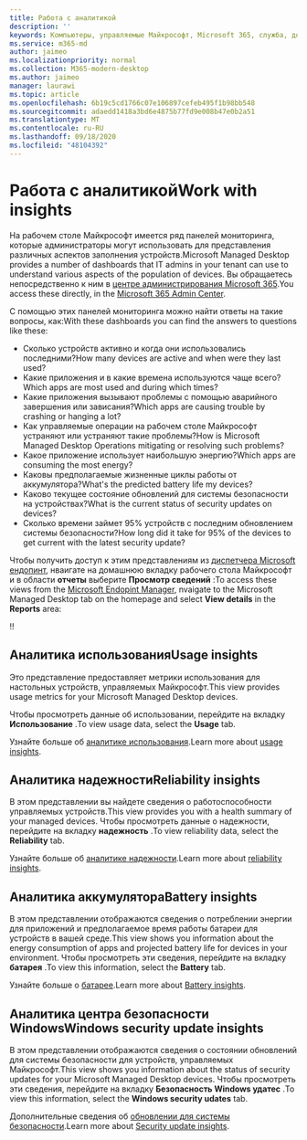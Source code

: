 ```yaml
---
title: Работа с аналитикой
description: ''
keywords: Компьютеры, управляемые Майкрософт, Microsoft 365, служба, документация
ms.service: m365-md
author: jaimeo
ms.localizationpriority: normal
ms.collection: M365-modern-desktop
ms.author: jaimeo
manager: laurawi
ms.topic: article
ms.openlocfilehash: 6b19c5cd1766c07e106897cefeb495f1b98bb548
ms.sourcegitcommit: adaedd1418a3bd6e4875b77fd9e008b47e0b2a51
ms.translationtype: MT
ms.contentlocale: ru-RU
ms.lasthandoff: 09/18/2020
ms.locfileid: "48104392"
---
```

# <a name="work-with-insights"></a><span data-ttu-id="2a01c-103">Работа с аналитикой</span><span class="sxs-lookup"><span data-stu-id="2a01c-103">Work with insights</span></span>

<span data-ttu-id="2a01c-104">На рабочем столе Майкрософт имеется ряд панелей мониторинга, которые администраторы могут использовать для представления различных аспектов заполнения устройств.</span><span class="sxs-lookup"><span data-stu-id="2a01c-104">Microsoft Managed Desktop provides a number of dashboards that IT admins in your tenant can use to understand various aspects of the population of devices.</span></span> <span data-ttu-id="2a01c-105">Вы обращаетесь непосредственно к ним в [центре администрирования Microsoft 365](https://admin.microsoft.com/adminportal/home?previewoff=false#/microsoftmanageddesktop).</span><span class="sxs-lookup"><span data-stu-id="2a01c-105">You access these directly, in the [Microsoft 365 Admin Center](https://admin.microsoft.com/adminportal/home?previewoff=false#/microsoftmanageddesktop).</span></span>

<span data-ttu-id="2a01c-106">С помощью этих панелей мониторинга можно найти ответы на такие вопросы, как:</span><span class="sxs-lookup"><span data-stu-id="2a01c-106">With these dashboards you can find the answers to questions like these:</span></span>

- <span data-ttu-id="2a01c-107">Сколько устройств активно и когда они использовались последними?</span><span class="sxs-lookup"><span data-stu-id="2a01c-107">How many devices are active and when were they last used?</span></span>
- <span data-ttu-id="2a01c-108">Какие приложения и в какие времена используются чаще всего?</span><span class="sxs-lookup"><span data-stu-id="2a01c-108">Which apps are most used and during which times?</span></span>
- <span data-ttu-id="2a01c-109">Какие приложения вызывают проблемы с помощью аварийного завершения или зависания?</span><span class="sxs-lookup"><span data-stu-id="2a01c-109">Which apps are causing trouble by crashing or hanging a lot?</span></span>
- <span data-ttu-id="2a01c-110">Как управляемые операции на рабочем столе Майкрософт устраняют или устраняют такие проблемы?</span><span class="sxs-lookup"><span data-stu-id="2a01c-110">How is Microsoft Managed Desktop Operations mitigating or resolving such problems?</span></span>
- <span data-ttu-id="2a01c-111">Какое приложение использует наибольшую энергию?</span><span class="sxs-lookup"><span data-stu-id="2a01c-111">Which apps are consuming the most energy?</span></span>
- <span data-ttu-id="2a01c-112">Каковы предполагаемые жизненные циклы работы от аккумулятора?</span><span class="sxs-lookup"><span data-stu-id="2a01c-112">What's the predicted battery life my devices?</span></span>
- <span data-ttu-id="2a01c-113">Каково текущее состояние обновлений для системы безопасности на устройствах?</span><span class="sxs-lookup"><span data-stu-id="2a01c-113">What is the current status of security updates on devices?</span></span>
- <span data-ttu-id="2a01c-114">Сколько времени займет 95% устройств с последним обновлением системы безопасности?</span><span class="sxs-lookup"><span data-stu-id="2a01c-114">How long did it take for 95% of the devices to get current with the latest security update?</span></span>

<span data-ttu-id="2a01c-115">Чтобы получить доступ к этим представлениям из [диспетчера Microsoft ендопинт](https://endpoint.microsoft.com/), нваигате на домашнюю вкладку рабочего стола Майкрософт и в области **отчеты** выберите **Просмотр сведений** :</span><span class="sxs-lookup"><span data-stu-id="2a01c-115">To access these views from the [Microsoft Endopint Manager](https://endpoint.microsoft.com/), nvaigate to the Microsoft Managed Desktop tab on the homepage and select **View details** in the **Reports** area:</span></span>

<!--Update picture to show in MEM [Admin center with Reports area in the upper right including the device reports card and the "view details" link.](../../media/insights_overview.png)--><span data-ttu-id="2a01c-116">!</span><span class="sxs-lookup"><span data-stu-id="2a01c-116">!</span></span>


## <a name="usage-insights"></a><span data-ttu-id="2a01c-117">Аналитика использования</span><span class="sxs-lookup"><span data-stu-id="2a01c-117">Usage insights</span></span>
<span data-ttu-id="2a01c-118">Это представление предоставляет метрики использования для настольных устройств, управляемых Майкрософт.</span><span class="sxs-lookup"><span data-stu-id="2a01c-118">This view provides usage metrics for your Microsoft Managed Desktop devices.</span></span> 

<span data-ttu-id="2a01c-119">Чтобы просмотреть данные об использовании, перейдите на вкладку **Использование** .</span><span class="sxs-lookup"><span data-stu-id="2a01c-119">To view usage data, select the **Usage** tab.</span></span>

<span data-ttu-id="2a01c-120">Узнайте больше об [аналитике использования](usage-insights.md).</span><span class="sxs-lookup"><span data-stu-id="2a01c-120">Learn more about [usage insights](usage-insights.md).</span></span>

## <a name="reliability-insights"></a><span data-ttu-id="2a01c-121">Аналитика надежности</span><span class="sxs-lookup"><span data-stu-id="2a01c-121">Reliability insights</span></span>
<span data-ttu-id="2a01c-122">В этом представлении вы найдете сведения о работоспособности управляемых устройств.</span><span class="sxs-lookup"><span data-stu-id="2a01c-122">This view provides you with a health summary of your managed devices.</span></span> <span data-ttu-id="2a01c-123">Чтобы просмотреть данные о надежности, перейдите на вкладку **надежность** .</span><span class="sxs-lookup"><span data-stu-id="2a01c-123">To view reliability data, select the **Reliability** tab.</span></span>

<span data-ttu-id="2a01c-124">Узнайте больше об [аналитике надежности](reliability-insights.md).</span><span class="sxs-lookup"><span data-stu-id="2a01c-124">Learn more about [reliability insights](reliability-insights.md).</span></span>

## <a name="battery-insights"></a><span data-ttu-id="2a01c-125">Аналитика аккумулятора</span><span class="sxs-lookup"><span data-stu-id="2a01c-125">Battery insights</span></span>
<span data-ttu-id="2a01c-126">В этом представлении отображаются сведения о потреблении энергии для приложений и предполагаемое время работы батареи для устройств в вашей среде.</span><span class="sxs-lookup"><span data-stu-id="2a01c-126">This view shows you information about the energy consumption of apps and projected battery life for devices in your environment.</span></span> <span data-ttu-id="2a01c-127">Чтобы просмотреть эти сведения, перейдите на вкладку **батарея** .</span><span class="sxs-lookup"><span data-stu-id="2a01c-127">To view this information, select the **Battery** tab.</span></span>

<span data-ttu-id="2a01c-128">Узнайте больше о [батарее](battery-insights.md).</span><span class="sxs-lookup"><span data-stu-id="2a01c-128">Learn more about [Battery insights](battery-insights.md).</span></span>

## <a name="windows-security-update-insights"></a><span data-ttu-id="2a01c-129">Аналитика центра безопасности Windows</span><span class="sxs-lookup"><span data-stu-id="2a01c-129">Windows security update insights</span></span>

<span data-ttu-id="2a01c-130">В этом представлении отображаются сведения о состоянии обновлений для системы безопасности для устройств, управляемых Майкрософт.</span><span class="sxs-lookup"><span data-stu-id="2a01c-130">This view shows you information about the status of security updates for your Microsoft Managed Desktop devices.</span></span> <span data-ttu-id="2a01c-131">Чтобы просмотреть эти сведения, перейдите на вкладку **Безопасность Windows удатес** .</span><span class="sxs-lookup"><span data-stu-id="2a01c-131">To view this information, select the **Windows security udates** tab.</span></span>

<span data-ttu-id="2a01c-132">Дополнительные сведения об [обновлении для системы безопасности](security-update-insights.md).</span><span class="sxs-lookup"><span data-stu-id="2a01c-132">Learn more about [Security update insights](security-update-insights.md).</span></span>
